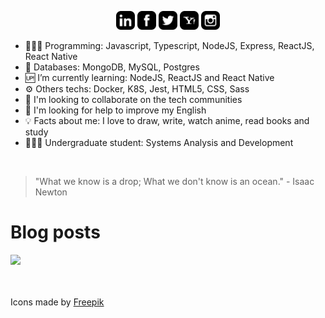 <p align="center">
<a href="https://www.linkedin.com/in/ValchanOficial"><img src="https://raw.githubusercontent.com/ValchanOficial/ValchanOficial/master/social/linkedin.png" width="30"></img></a>
<a href="https://www.facebook.com/ValchanOficial"><img src="https://raw.githubusercontent.com/ValchanOficial/ValchanOficial/master/social/facebook.png" width="30"></img></a>
<a href="https://twitter.com/ValchanOficial"><img src="https://raw.githubusercontent.com/ValchanOficial/ValchanOficial/master/social/twitter.png" width="30"></img></a>
<a href="mailto:valeria_padilha@yahoo.com.br?Subject=Contato&body=Ola%20Valchan"><img src="https://raw.githubusercontent.com/ValchanOficial/ValchanOficial/master/social/yahoo.png" width="30"></img></a>
<a href="https://www.instagram.com/ValchanOficial"><img src="https://raw.githubusercontent.com/ValchanOficial/ValchanOficial/master/social/instagram.png" width="30"></img></a>
</p>


- 👩🏻‍💻 Programming: Javascript, Typescript, NodeJS, Express, ReactJS, React Native
- 💾 Databases: MongoDB, MySQL, Postgres
- 🆙 I’m currently learning: NodeJS, ReactJS and React Native
- ⚙️ Others techs: Docker, K8S, Jest, HTML5, CSS, Sass
- 👯 I'm looking to collaborate on the tech communities
- 🤔 I'm looking for help to improve my English
- 💡 Facts about me: I love to draw, write, watch anime, read books and study
- 👩🏻‍🎓 Undergraduate student: Systems Analysis and Development

<br>

> "What we know is a drop; What we don't know is an ocean." - Isaac
> Newton

# Blog posts
<!-- BLOG-POST-LIST:START -->
<!-- BLOG-POST-LIST:END -->

<p align="left">
  <a href="https://valchan.com.br/" target="_blank" rel="nofollow, noreferrer, noopener, external">
    <img src="https://media.giphy.com/media/X7alKxtMyDwPZmc3yj/giphy.gif" />
  </a>
</p>


<br><br>
Icons made by <a href="https://www.flaticon.com/authors/freepik" title="Freepik">Freepik</a>
